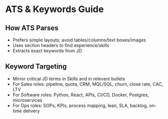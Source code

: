 # ATS & Keywords Guide

## How ATS Parses
- Prefers simple layouts; avoid tables/columns/text boxes/images
- Uses section headers to find experience/skills
- Extracts exact keywords from JD

## Keyword Targeting
- Mirror critical JD terms in Skills and in relevant bullets
- For Sales roles: pipeline, quota, CRM, MQL/SQL, churn, close rate, CAC, LTV
- For Software roles: Python, React, APIs, CI/CD, Docker, Postgres, microservices
- For Ops roles: SOPs, KPIs, process mapping, lean, SLA, backlog, on-time delivery
